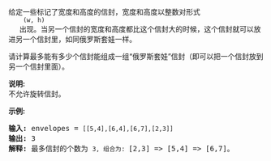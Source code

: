 <html>
 <body>
  <p>
   给定一些标记了宽度和高度的信封，宽度和高度以整数对形式
   <code>
    (w, h)
   </code>
   出现。当另一个信封的宽度和高度都比这个信封大的时候，这个信封就可以放进另一个信封里，如同俄罗斯套娃一样。
  </p>
  <p>
   请计算最多能有多少个信封能组成一组“俄罗斯套娃”信封（即可以把一个信封放到另一个信封里面）。
  </p>
  <p>
   <strong>
    说明:
   </strong>
   <br/>
   不允许旋转信封。
  </p>
  <p>
   <strong>
    示例:
   </strong>
  </p>
  <pre><strong>输入:</strong> envelopes = <code>[[5,4],[6,4],[6,7],[2,3]]</code>
<strong>输出:</strong> 3 
<strong>解释:</strong> 最多信封的个数为 <code>3, 组合为: </code>[2,3] =&gt; [5,4] =&gt; [6,7]。
</pre>
 </body>
</html>